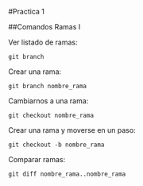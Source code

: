 #Practica 1  

##Comandos Ramas I  


Ver listado de ramas:  

`git branch`  

Crear una rama:  

`git branch nombre_rama`  

Cambiarnos a una rama:  

`git checkout nombre_rama`  

Crear una rama y moverse en un paso:  

`git checkout -b nombre_rama`  

Comparar ramas:  

`git diff nombre_rama..nombre_rama`  
